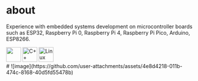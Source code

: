 # about
Experience with embedded systems development on microcontroller boards such as ESP32, Raspberry Pi 0, Raspberry Pi 4, Raspberry Pi Pico, Arduino, ESP8266.

<img src="https://cdn.jsdelivr.net/gh/devicons/devicon/icons/python/python-original.svg" width="40" height="40"/>
<img src="https://cdn.jsdelivr.net/gh/devicons/devicon/icons/cplusplus/cplusplus-original.svg" alt="C++ logo" width="40" height="40"/>
<img src="https://cdn.jsdelivr.net/gh/devicons/devicon/icons/linux/linux-original.svg" alt="Linux logo" width="40" height="40"/>

<br />
#
![image](https://github.com/user-attachments/assets/4e8d4218-011b-474c-8168-40d5fd55478b)



